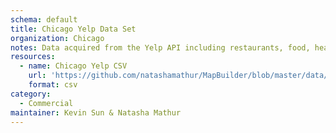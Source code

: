 ```yaml
---
schema: default
title: Chicago Yelp Data Set
organization: Chicago
notes: Data acquired from the Yelp API including restaurants, food, health, and transportation. 
resources:
  - name: Chicago Yelp CSV
    url: 'https://github.com/natashamathur/MapBuilder/blob/master/data/yelp.csv'
    format: csv
category:
  - Commercial
maintainer: Kevin Sun & Natasha Mathur
---
```

